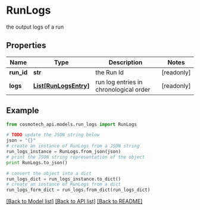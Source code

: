 # RunLogs

the output logs of a run

## Properties

Name | Type | Description | Notes
------------ | ------------- | ------------- | -------------
**run_id** | **str** | the Run Id | [readonly] 
**logs** | [**List[RunLogsEntry]**](RunLogsEntry.md) | run log entries in chronological order | [readonly] 

## Example

```python
from cosmotech_api.models.run_logs import RunLogs

# TODO update the JSON string below
json = "{}"
# create an instance of RunLogs from a JSON string
run_logs_instance = RunLogs.from_json(json)
# print the JSON string representation of the object
print RunLogs.to_json()

# convert the object into a dict
run_logs_dict = run_logs_instance.to_dict()
# create an instance of RunLogs from a dict
run_logs_form_dict = run_logs.from_dict(run_logs_dict)
```
[[Back to Model list]](../README.md#documentation-for-models) [[Back to API list]](../README.md#documentation-for-api-endpoints) [[Back to README]](../README.md)


